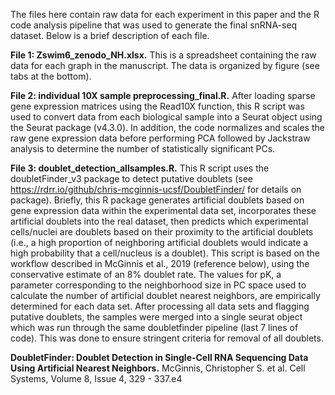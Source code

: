 The files here contain raw data for each experiment in this paper and the R code analysis pipeline that was used to generate the final snRNA-seq dataset. Below is a brief description of each file.

**File 1: Zswim6_zenodo_NH.xlsx.** This is a spreadsheet containing the raw data for each graph in the manuscript. The data is organized by figure (see tabs at the bottom).

**File 2: individual 10X sample preprocessing_final.R.** After loading sparse gene expression matrices using the Read10X function, this R script was used to convert data from each biological 
sample into a Seurat object using the Seurat package (v4.3.0). In addition, the code normalizes and scales the raw gene expression data before performing PCA followed by Jackstraw analysis to 
determine the number of statistically significant PCs. 

**File 3: doublet_detection_allsamples.R.** This R script uses the doubletFinder_v3 package to detect putative doublets (see https://rdrr.io/github/chris-mcginnis-ucsf/DoubletFinder/ for details on package). 
Briefly, this R package generates artificial doublets based on gene expression data within the experimental data set, incorporates these artificial doublets into the real dataset, then predicts which experimental
cells/nuclei are doublets based on their proximity to the artificial doublets (i.e., a high proportion of neighboring artificial doublets would indicate a high probability that a cell/nucleus is a doublet).
This script is based on the workflow described in McGinnis et al., 2019 (reference below), using the conservative estimate of an 8% doublet rate. The values for pK, a parameter corresponding to the neighborhood
size in PC space used to calculate the number of artificial doublet nearest neighbors, are empirically determined for each data set. After processing all data sets and flagging putative doublets, the samples were merged
into a single seurat object which was run through the same doubletfinder pipeline (last 7 lines of code). This was done to ensure stringent criteria for removal of all doublets.



**DoubletFinder: Doublet Detection in Single-Cell RNA Sequencing Data Using Artificial Nearest Neighbors.**
McGinnis, Christopher S. et al.
Cell Systems, Volume 8, Issue 4, 329 - 337.e4

